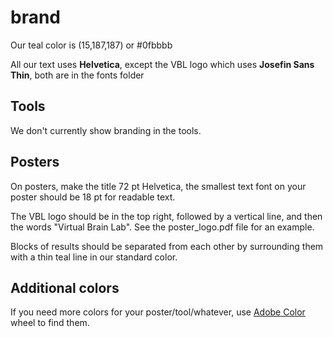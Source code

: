 # brand

Our teal color is (15,187,187) or #0fbbbb

All our text uses **Helvetica**, except the VBL logo which uses **Josefin Sans Thin**, both are in the fonts folder

## Tools

We don't currently show branding in the tools.

## Posters

On posters, make the title 72 pt Helvetica, the smallest text font on your poster should be 18 pt for readable text.

The VBL logo should be in the top right, followed by a vertical line, and then the words "Virtual Brain Lab". See the poster_logo.pdf file for an example.

Blocks of results should be separated from each other by surrounding them with a thin teal line in our standard color.

## Additional colors

If you need more colors for your poster/tool/whatever, use [Adobe Color](https://color.adobe.com/create/color-wheel) wheel to find them.